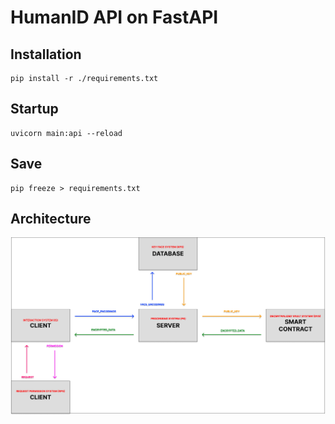 # HumanID API on FastAPI

## Installation
```
pip install -r ./requirements.txt
```

## Startup
```
uvicorn main:api --reload
```

## Save
```
pip freeze > requirements.txt
```

## Architecture
![Image alt](https://github.com/Gi3a/humanid_api/blob/main/schema.png)